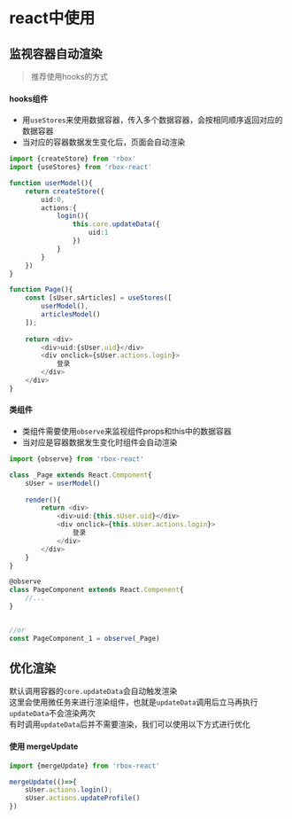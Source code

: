 # react中使用

## 监视容器自动渲染

> 推荐使用hooks的方式

#### hooks组件

* 用`useStores`来使用数据容器，传入多个数据容器，会按相同顺序返回对应的数据容器
* 当对应的容器数据发生变化后，页面会自动渲染


```typescript jsx
import {createStore} from 'rbox'
import {useStores} from 'rbox-react'

function userModel(){
    return createStore({
        uid:0,
        actions:{
            login(){
                this.core.updateData({
                    uid:1
                })
            }
        }
    })
}

function Page(){
    const [sUser,sArticles] = useStores([
        userModel(),
        articlesModel()
    ]);
    
    return <div>
        <div>uid:{sUser.uid}</div>
        <div onclick={sUser.actions.login}>
            登录
        </div>
    </div>
}

```

#### 类组件
* 类组件需要使用`observe`来监视组件props和this中的数据容器
* 当对应是容器数据发生变化时组件会自动渲染

```typescript jsx
import {observe} from 'rbox-react'

class _Page extends React.Component{
    sUser = userModel()
    
    render(){
        return <div>
            <div>uid:{this.sUser.uid}</div>
            <div onclick={this.sUser.actions.login}>
                登录
            </div>
        </div>
    }
}

@observe
class PageComponent extends React.Component{
    //...
}


//or
const PageComponent_1 = observe(_Page)

```

## 优化渲染

默认调用容器的`core.updateData`会自动触发渲染 <br />
这里会使用微任务来进行渲染组件，也就是`updateData`调用后立马再执行`updateData`不会渲染两次 <br />
有时调用`updateData`后并不需要渲染，我们可以使用以下方式进行优化

#### 使用 mergeUpdate

```typescript jsx
import {mergeUpdate} from 'rbox-react'

mergeUpdate(()=>{
    sUser.actions.login();
    sUser.actions.updateProfile()
})
```
